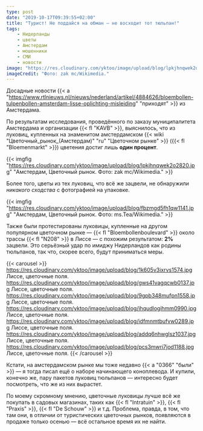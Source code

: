 ```yaml
---
type: post
date: "2019-10-17T09:39:55+02:00"
title: "Турист! Не поддайся на обман — не восходит тот тюльпан!"
tags:
    - Нидерланды
    - цветы
    - Амстердам
    - мошенники
    - СМИ
    - новости
image: "https://res.cloudinary.com/yktoo/image/upload/blog/lpkjhnqwek2o2820.jpg"
imageCredit: "Фото: zak mc/Wikimedia."
---
```


Досадные новости {{< a "https://www.rtlnieuws.nl/nieuws/nederland/artikel/4884626/bloembollen-tulpenbollen-amsterdam-lisse-oplichting-misleiding" "приходят" >}} из Амстердама.

По результатам исследования, проведённого по заказу муниципалитета Амстердама и организации {{< fl "KAVB" >}}, выяснилось, что из луковиц, купленных на знаменитом амстердамском {{< wiki "Цветочный_рынок_(Амстердам)" "ru" "Цветочном рынке" >}} ({{< fl "Bloemenmarkt" >}}) цветения достиг лишь **один процент**.

<!--more-->

{{< imgfig "https://res.cloudinary.com/yktoo/image/upload/blog/lpkjhnqwek2o2820.jpg" "Амстердам, Цветочный рынок. Фото: zak mc/Wikimedia." >}}

Более того, цветы из тех луковиц, что всё же зацвели, не обнаружили *никакого сходства* с фотографией на упаковке.

{{< imgfig "https://res.cloudinary.com/yktoo/image/upload/blog/fbzmgd5fh1qw1141.jpg" "Амстердам, Цветочный рынок. Фото: ms.Tea/Wikimedia." >}}

Также были протестированы луковицы, купленные на другом популярном цветочном рынке — {{< fl "Bloembollenboulevard" >}} около трассы {{< fl "N208" >}} в Лиссе — с похожим результатом: **2%** зацвели. Это серьёзный удар по имиджу Нидерландов как родины тюльпанов, так что, скорее всего, будут приниматься меры.

{{< carousel >}}
https://res.cloudinary.com/yktoo/image/upload/blog/1k605v3ixrvs1574.jpg Лиссе, цветочные поля.
https://res.cloudinary.com/yktoo/image/upload/blog/gws41vagqcwb0137.jpg Лиссе, цветочные поля.
https://res.cloudinary.com/yktoo/image/upload/blog/9gpb348mufpn1558.jpg Лиссе, цветочные поля.
https://res.cloudinary.com/yktoo/image/upload/blog/ihqudlogihmm0990.jpg Лиссе, цветочные поля.
https://res.cloudinary.com/yktoo/image/upload/blog/idfmnmtbufvw0289.jpg Лиссе, цветочные поля.
https://res.cloudinary.com/yktoo/image/upload/blog/addq6nhwglsz1037.jpg Лиссе, цветочные поля.
https://res.cloudinary.com/yktoo/image/upload/blog/pcs3mwri7jod1188.jpg Лиссе, цветочные поля.
{{< /carousel >}}

Кстати, на амстердамском рынке мы тоже недавно {{< a "0366" "были" >}} — я тогда писал ещё о наборе начинающего коноплевода. И купили, конечно же, пару пакетов луковиц тюльпанов — интересно будет посмотреть, что же из них вырастет.

По моему скромному мнению, цветочные луковицы лучше всё же покупать в садовых магазинах, таких как {{< fl "Intratuin" >}}, {{< fl "Praxis" >}}, {{< fl "De Schouw" >}} и т.д. Проблема, правда, в том, что там они, в отличии от туристических цветочных рынков, появляются в продаже только осенью — всё остальное время их не найти.

